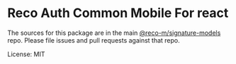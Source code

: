 # Reco Auth Common Mobile For react

The sources for this package are in the main [@reco-m/signature-models](http://src.devops.bitech.cn/framework/RECO8.Z6.Mobile.git) repo. Please file issues and pull requests against that repo.

License: MIT
